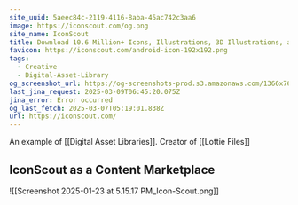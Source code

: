 ```yaml
---
site_uuid: 5aeec84c-2119-4116-8aba-45ac742c3aa6
image: https://iconscout.com/og.png
site_name: IconScout
title: Download 10.6 Million+ Icons, Illustrations, 3D Illustrations, and Lottie Animations
favicon: https://iconscout.com/android-icon-192x192.png
tags:
  - Creative
  - Digital-Asset-Library
og_screenshot_url: https://og-screenshots-prod.s3.amazonaws.com/1366x768/80/false/007935b4ce1853d46aa53430fdc80c435b34bc7a655454aafc2005e06e358478.jpeg
last_jina_request: 2025-03-09T06:45:20.075Z
jina_error: Error occurred
og_last_fetch: 2025-03-07T05:19:01.838Z
url: https://iconscout.com/
---
```

An example of [[Digital Asset Libraries]].  Creator of [[Lottie Files]]


## IconScout as a Content Marketplace

![[Screenshot 2025-01-23 at 5.15.17 PM_Icon-Scout.png]]
